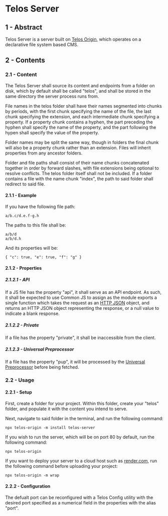 # Telos Server

## 1 - Abstract

Telos Server is a server built on [Telos Origin](https://github.com/Telos-Project/Telos-Origin),
which operates on a declarative file system based CMS.

## 2 - Contents

### 2.1 - Content

The Telos Server shall source its content and endpoints from a folder on disk, which by default
shall be called "telos", and shall be stored in the same directory the server process runs from.

File names in the telos folder shall have their names segmented into chunks by periods, with the
first chunk specifying the name of the file, the last chunk specifying the extension, and each
intermediate chunk specifying a property. If a property chunk contains a hyphen, the part preceding
the hyphen shall specify the name of the property, and the part following the hypen shall specify
the value of the property.

Folder names may be split the same way, though in folders the final chunk will also be a property
chunk rather than an extension. Files will inherit properties from any ancestor folders.

Folder and file paths shall consist of their name chunks concatenated together in order by forward
slashes, with file extensions being optional to resolve conflicts. The telos folder itself shall
not be included. If a folder contains a file with the name chunk "index", the path to said folder
shall redirect to said file.

#### 2.1.1 - Example

If you have the following file path:

    a/b.c/d.e.f-g.h

The paths to this file shall be:

    a/b/d
	a/b/d.h

And its properties will be:

    { "c": true, "e": true, "f": "g" }

#### 2.1.2 - Properties

##### 2.1.2.1 - API

If a JS file has the property "api", it shall serve as an API endpoint. As such, it shall be
expected to use Common JS to assign as the module exports a single function which takes the request
as an [HTTP JSON](https://github.com/Telos-Project/AutoCORS?tab=readme-ov-file#211---http-json)
object, and returns an HTTP JSON object representing the response, or a null value to indicate a
blank response.

##### 2.1.2.2 - Private

If a file has the property "private", it shall be inaccessible from the client.

##### 2.1.2.3 - Universal Preprocessor

If a file has the property "pup", it will be processed by the
[Universal Preprocessor](https://github.com/Telos-Project/Universal-Preprocessor) before being
fetched.

### 2.2 - Usage

#### 2.2.1 - Setup

First, create a folder for your project. Within this folder, create your "telos" folder, and
populate it with the content you intend to serve.

Next, navigate to said folder in the terminal, and run the following command:

    npx telos-origin -m install telos-server

If you wish to run the server, which will be on port 80 by default, run the following command:

    npx telos-origin

If you want to deploy your server to a cloud host such as [render.com](https://render.com/), run
the following command before uploading your project:

    npx telos-origin -m wrap

#### 2.2.2 - Configuration

The defualt port can be reconfigured with a Telos Config utility with the desired port specified as
a numerical field in the properties with the alias "port".
